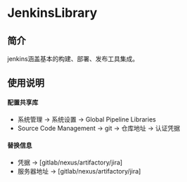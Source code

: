# JenkinsLibrary



## 简介

jenkins涵盖基本的构建、部署、发布工具集成。





## 使用说明
#### 配置共享库
- 系统管理 -> 系统设置 -> Global Pipeline Libraries 
- Source Code Management -> git -> 仓库地址 -> 认证凭据

#### 替换信息
- 凭据 -> [gitlab/nexus/artifactory/jira]
- 服务器地址 -> [gitlab/nexus/artifactory/jira]
    




